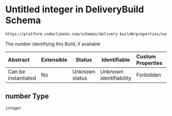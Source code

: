 # Untitled integer in DeliveryBuild Schema

```txt
https://platform.codeclimate.com/schemas/delivery-build#/properties/number
```

The number identifying this Build, if available


| Abstract            | Extensible | Status         | Identifiable            | Custom Properties | Additional Properties | Access Restrictions | Defined In                                                                                         |
| :------------------ | ---------- | -------------- | ----------------------- | :---------------- | --------------------- | ------------------- | -------------------------------------------------------------------------------------------------- |
| Can be instantiated | No         | Unknown status | Unknown identifiability | Forbidden         | Allowed               | none                | [DeliveryBuild.schema.json\*](../../spec/schemas/DeliveryBuild.schema.json "open original schema") |

## number Type

`integer`
